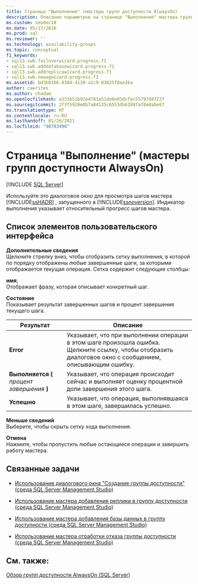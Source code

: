 ```yaml
---
title: Страница "Выполнение" (мастеры групп доступности AlwaysOn)
description: Описание параметров на странице "Выполнение" мастера группы доступности Always On в SQL Server Management Studio.
ms.custom: seodec18
ms.date: 05/17/2016
ms.prod: sql
ms.reviewer: ''
ms.technology: availability-groups
ms.topic: conceptual
f1_keywords:
- sql13.swb.failoverwizard.progress.f1
- sql13.swb.adddatabasewizard.progress.f1
- sql13.swb.addreplicawizard.progress.f1
- sql13.swb.newagwizard.progress.f1
ms.assetid: bd3b0306-8384-4120-a1c9-03825f0ae26a
author: cawrites
ms.author: chadam
ms.openlocfilehash: a331651b92e4781a51de8e03dcfec55797d8723f
ms.sourcegitcommit: 2f3f5920e0b7a84135c6553db6388faf8e0abe67
ms.translationtype: HT
ms.contentlocale: ru-RU
ms.lasthandoff: 01/26/2021
ms.locfileid: "98783498"
---
```

# <a name="progress-page-always-on-availability-group-wizards"></a>Страница "Выполнение" (мастеры групп доступности AlwaysOn)
[!INCLUDE [SQL Server](../../../includes/applies-to-version/sqlserver.md)]

  Используйте это диалоговое окно для просмотра шагов мастера [!INCLUDE[ssHADR](../../../includes/sshadr-md.md)] , запущенного в [!INCLUDE[ssnoversion](../../../includes/ssnoversion-md.md)]. Индикатор выполнения указывает относительный прогресс шагов мастера.  
  
## <a name="ui-element-list"></a>Список элементов пользовательского интерфейса  
 **Дополнительные сведения**  
 Щелкните стрелку вниз, чтобы отобразить сетку выполнения, в которой по порядку отображены любые завершенные шаги, за которыми отображается текущая операция. Сетка содержит следующие столбцы:  
  
 **имя**;  
 Отображает фразу, которая описывает конкретный шаг.  
  
 **Состояние**  
 Показывает результат завершенных шагов и процент завершения текущего шага.  
  
|Результат|Описание|  
|------------|-----------------|  
|**Error**|Указывает, что при выполнении операции в этом шаге произошла ошибка. Щелкните ссылку, чтобы отобразить диалоговое окно с сообщением, описывающим ошибку.|  
|**Выполняется (** *процент завершения* **)**|Указывает, что операция происходит сейчас и выполняет оценку процентной доли завершения этого шага.|  
|**Успешно**|Указывает, что операция, выполнявшаяся в этом шаге, завершилась успешно.|  
  
 **Меньше сведений**  
 Выберите, чтобы скрыть сетку хода выполнения.  
  
 **Отмена**  
 Нажмите, чтобы пропустить любые остающиеся операции и завершить работу мастера.  
  
##  <a name="related-tasks"></a><a name="RelatedTasks"></a> Связанные задачи  
  
-   [Использование диалогового окна "Создание группы доступности" (среда SQL Server Management Studio)](../../../database-engine/availability-groups/windows/use-the-new-availability-group-dialog-box-sql-server-management-studio.md)  
  
-   [Использование мастера добавления реплики в группу доступности (среда SQL Server Management Studio)](../../../database-engine/availability-groups/windows/use-the-add-replica-to-availability-group-wizard-sql-server-management-studio.md)  
  
-   [Использование мастера добавления базы данных в группу доступности (среда SQL Server Management Studio)](../../../database-engine/availability-groups/windows/availability-group-add-database-to-group-wizard.md)  
  
-   [Использование мастера отработки отказа группы доступности (среда SQL Server Management Studio)](../../../database-engine/availability-groups/windows/use-the-fail-over-availability-group-wizard-sql-server-management-studio.md)  
  
## <a name="see-also"></a>См. также:  
 [Обзор групп доступности AlwaysOn (SQL Server)](../../../database-engine/availability-groups/windows/overview-of-always-on-availability-groups-sql-server.md)  
  
  
